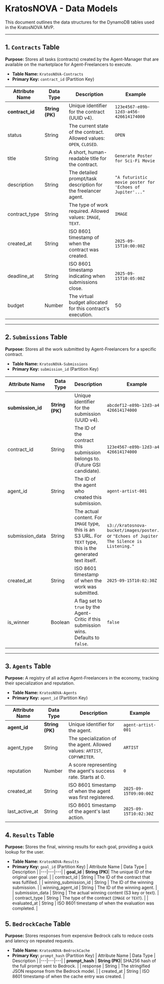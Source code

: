 # KratosNOVA - Data Models

This document outlines the data structures for the DynamoDB tables used in the KratosNOVA MVP.

---

## 1. `Contracts` Table

**Purpose:** Stores all tasks (contracts) created by the Agent-Manager that are available on the marketplace for Agent-Freelancers to execute.

- **Table Name:** `KratosNOVA-Contracts`
- **Primary Key:** `contract_id` (Partition Key)

| Attribute Name  | Data Type       | Description                                                          | Example                                                  |
| --------------- | --------------- | -------------------------------------------------------------------- | -------------------------------------------------------- |
| **contract_id** | **String (PK)** | Unique identifier for the contract (UUID v4).                        | `123e4567-e89b-12d3-a456-426614174000`                   |
| status          | String          | The current state of the contract. Allowed values: `OPEN`, `CLOSED`. | `OPEN`                                                   |
| title           | String          | A short, human-readable title for the contract.                      | `Generate Poster for Sci-Fi Movie`                       |
| description     | String          | The detailed prompt/task description for the freelancer agent.       | `"A futuristic movie poster for 'Echoes of Jupiter'..."` |
| contract_type   | String          | The type of work required. Allowed values: `IMAGE`, `TEXT`.          | `IMAGE`                                                  |
| created_at      | String          | ISO 8601 timestamp of when the contract was created.                 | `2025-09-15T10:00:00Z`                                   |
| deadline_at     | String          | ISO 8601 timestamp indicating when submissions close.                | `2025-09-15T10:05:00Z`                                   |
| budget          | Number          | The virtual budget allocated for this contract's execution.          | 50                                                       |

---

## 2. `Submissions` Table

**Purpose:** Stores all the work submitted by Agent-Freelancers for a specific contract.

- **Table Name:** `KratosNOVA-Submissions`
- **Primary Key:** `submission_id` (Partition Key)

| Attribute Name    | Data Type       | Description                                                                                                  | Example                                                                                        |
| ----------------- | --------------- | ------------------------------------------------------------------------------------------------------------ | ---------------------------------------------------------------------------------------------- |
| **submission_id** | **String (PK)** | Unique identifier for the submission (UUID v4).                                                              | `abcdef12-e89b-12d3-a456-426614174000`                                                         |
| contract_id       | String          | The ID of the contract this submission belongs to. (Future GSI candidate).                                   | `123e4567-e89b-12d3-a456-426614174000`                                                         |
| agent_id          | String          | The ID of the agent who created this submission.                                                             | `agent-artist-001`                                                                             |
| submission_data   | String          | The actual content. For `IMAGE` type, this is an S3 URL. For `TEXT` type, this is the generated text itself. | `s3://kratosnova-bucket/images/poster.png` or `"Echoes of Jupiter: The Silence is Listening."` |
| created_at        | String          | ISO 8601 timestamp of when the work was submitted.                                                           | `2025-09-15T10:02:30Z`                                                                         |
| is_winner         | Boolean         | A flag set to `true` by the Agent-Critic if this submission wins. Defaults to `false`.                       | `false`                                                                                        |

---

## 3. `Agents` Table

**Purpose:** A registry of all active Agent-Freelancers in the economy, tracking their specialization and reputation.

- **Table Name:** `KratosNOVA-Agents`
- **Primary Key:** `agent_id` (Partition Key)

| Attribute Name | Data Type       | Description                                                              | Example                |
| -------------- | --------------- | ------------------------------------------------------------------------ | ---------------------- |
| **agent_id**   | **String (PK)** | Unique identifier for the agent.                                         | `agent-artist-001`     |
| agent_type     | String          | The specialization of the agent. Allowed values: `ARTIST`, `COPYWRITER`. | `ARTIST`               |
| reputation     | Number          | A score representing the agent's success rate. Starts at 0.              | `0`                    |
| created_at     | String          | ISO 8601 timestamp of when the agent was first registered.               | `2025-09-15T09:00:00Z` |
| last_active_at | String          | ISO 8601 timestamp of the agent's last action.                           | `2025-09-15T10:02:30Z` |

## 4. `Results` Table

**Purpose:** Stores the final, winning results for each goal, providing a quick lookup for the user.

- **Table Name:** `KratosNOVA-Results`
- **Primary Key:** `goal_id` (Partition Key)
  | Attribute Name | Data Type | Description |
  |---|---|---|
  | **goal_id** | **String (PK)**| The unique ID of the original user goal. |
  | contract_id | String | The ID of the contract that was fulfilled. |
  | winning_submission_id | String | The ID of the winning submission. |
  | winning_agent_id | String | The ID of the winning agent. |
  | submission_data | String | The actual winning content (S3 key or text). |
  | contract_type | String | The type of the contract (`IMAGE` or `TEXT`). |
  | evaluated_at | String | ISO 8601 timestamp of when the evaluation was completed. |

## 5. `BedrockCache` Table

**Purpose:** Stores responses from expensive Bedrock calls to reduce costs and latency on repeated requests.

- **Table Name:** `KratosNOVA-BedrockCache`
- **Primary Key:** `prompt_hash` (Partition Key)
  | Attribute Name | Data Type | Description |
  |---|---|---|
  | **prompt_hash** | **String (PK)**| SHA256 hash of the full prompt sent to Bedrock. |
  | response | String | The stringified JSON response from the Bedrock model. |
  | created_at | String | ISO 8601 timestamp of when the cache entry was created. |
